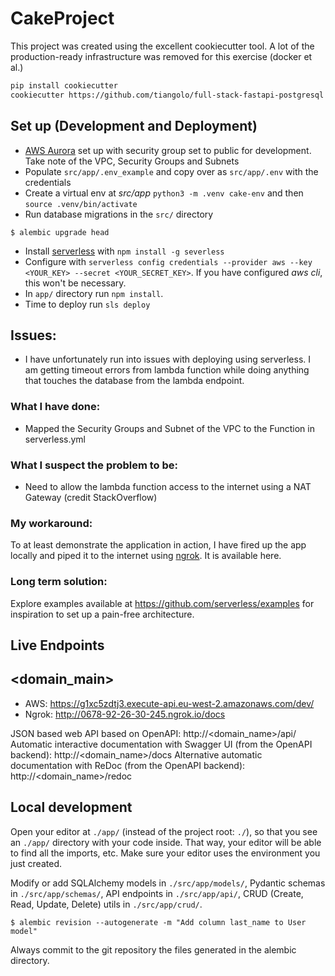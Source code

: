 # CakeProject
This project was created using the excellent cookiecutter tool. A lot of the production-ready infrastructure was removed for this exercise (docker et al.)

```bash
pip install cookiecutter
cookiecutter https://github.com/tiangolo/full-stack-fastapi-postgresql
```

## Set up (Development and Deployment)
* [AWS Aurora](https://docs.aws.amazon.com/AmazonRDS/latest/AuroraUserGuide/Aurora.CreateInstance.html) set up with security group set to public for development. Take note of the VPC, Security Groups and Subnets
* Populate `src/app/.env_example` and copy over as `src/app/.env` with the credentials 
* Create a virtual env at _src/app_ `python3 -m .venv cake-env` and then `source .venv/bin/activate`
* Run database migrations in the `src/` directory
```console
$ alembic upgrade head
```
* Install [serverless](https://serverless.com) with `npm install -g severless` 
* Configure with `serverless config credentials --provider aws --key <YOUR_KEY> --secret <YOUR_SECRET_KEY>`. If you have configured _aws cli_, this won't be necessary.
* In `app/` directory run `npm install`. 
* Time to deploy run `sls deploy`


## Issues:

* I have unfortunately run into issues with deploying using serverless. I am getting timeout errors from lambda function while doing anything that touches the database from the lambda endpoint.


### What I have done:
- Mapped the Security Groups and Subnet of the VPC to the Function in serverless.yml

### What I suspect the problem to be:
- Need to allow the lambda function access to the internet using a NAT Gateway (credit StackOverflow)

### My workaround:
To at least demonstrate the application in action, I have fired up the app locally and piped it to the internet using [ngrok](https://ngrok.com).
It is available here.

### Long term solution:
Explore examples available at https://github.com/serverless/examples for inspiration to set up a pain-free architecture.

## Live Endpoints
## <domain_main>
- AWS: https://g1xc5zdtj3.execute-api.eu-west-2.amazonaws.com/dev/
- Ngrok: http://0678-92-26-30-245.ngrok.io/docs

JSON based web API based on OpenAPI: http://<domain_name>/api/
Automatic interactive documentation with Swagger UI (from the OpenAPI backend): http://<domain_name>/docs
Alternative automatic documentation with ReDoc (from the OpenAPI backend): http://<domain_name>/redoc


## Local development

Open your editor at `./app/` (instead of the project root: `./`), so that you see an `./app/` directory with your code inside. That way, your editor will be able to find all the imports, etc. Make sure your editor uses the environment you just created.

Modify or add SQLAlchemy models in `./src/app/models/`, Pydantic schemas in `./src/app/schemas/`, API endpoints in `./src/app/api/`, CRUD (Create, Read, Update, Delete) utils in `./src/app/crud/`. 

```console
$ alembic revision --autogenerate -m "Add column last_name to User model"
```

Always commit to the git repository the files generated in the alembic directory.
